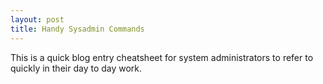 ```yaml
---
layout: post
title: Handy Sysadmin Commands
---
```


This is a quick blog entry cheatsheet for system administrators to refer to quickly in their day to day work.

<div id="myExcelDiv" style="width: 402px; height: 346px"></div>
<!-- * This code uses the Microsoft Office Excel Javascript object model to programmatically insert the
	 * Excel Web App into a div with id=myExcelDiv. The full API is documented at
	 * https://msdn.microsoft.com/en-US/library/hh315812.aspx. There you can find out how to programmatically get
	 * values from your Excel file and how to use the rest of the object model. -->
<script type="text/javascript" src="https://onedrive.live.com/embed?resid=3AC474C28157D633%21343103&authkey=%21APtVIPwpf9WGmas&em=3&wdDivId=%22myExcelDiv%22&wdDownloadButton=1&wdHideHeaders=1">
    
</script>